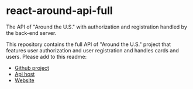 # react-around-api-full

The API of "Around the U.S." with authorization and registration handled by the back-end server.

This repository contains the full API of "Around the U.S." project that features user authorization and user registration and handles cards and users. Please add to this readme:

- [Github project](https://github.com/dianakamensky/react-around-api-full.git)
- [Api host](https://api.around.students.nomoredomainssbs.ru)
- [Website](https://around.students.nomoredomainssbs.ru)
